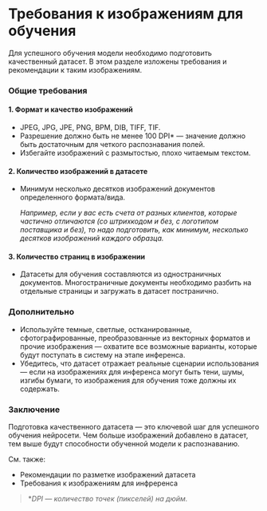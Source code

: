 # Требования к изображениям для обучения 

Для успешного обучения модели необходимо подготовить качественный датасет. В этом разделе изложены требования и рекомендации к таким изображениям.

### Общие требования

#### 1. Формат и качество изображений
- JPEG, JPG, JPE, PNG, BPM, DIB, TIFF, TIF.
- Разрешение должно быть не менее 100 DPI\* — значение должно быть достаточным для четкого распознавания полей.
- Избегайте изображений с размытостью, плохо читаемым текстом.

#### 2. Количество изображений в датасете
- Минимум несколько десятков изображений документов определенного формата/вида.
    
  *Например, если у вас есть счета от разных клиентов, которые частично отличаются (со штрихкодом и без, с логотипом поставщика и без), то надо подготовить, как минимум, несколько десятков изображений каждого образца.*

#### 3. **Количество страниц в изображении**
- Датасеты для обучения составляются из одностраничных документов. Многостраничные документы необходимо разбить на отдельные страницы и загружать в датасет постранично.

### Дополнительно
- Используйте темные, светлые, остканированные, сфотографированные, преобразованные из векторных форматов и прочие изображения — охватите все возможные варианты, которые будут поступать в систему на этапе инференса.
- Убедитесь, что датасет отражает реальные сценарии использования — если на изображениях для инференса могут быть тени, шумы, изгибы бумаги, то изображения для обучения тоже должны их содержать.


### Заключение

Подготовка качественного датасета — это ключевой шаг для успешного обучения нейросети. Чем больше изображений добавлено в датасет, тем выше будут способности обученной модели к распознаванию. 

См. также:
- Рекомендации по разметке изображений датасета
- Требования к изображениям для инфреренса


> \**DPI — количество точек (пикселей) на дюйм.*
